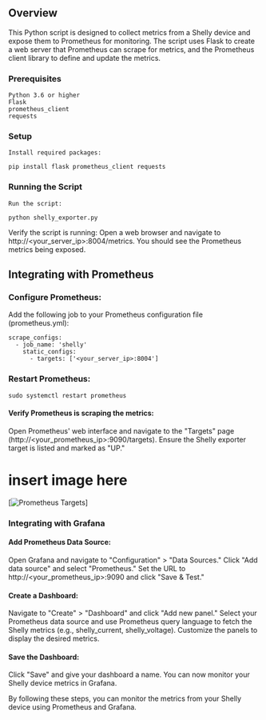 ## Overview

This Python script is designed to collect metrics from a Shelly device and expose them to Prometheus for monitoring. The script uses Flask to create a web server that Prometheus can scrape for metrics, and the Prometheus client library to define and update the metrics.

### Prerequisites

    Python 3.6 or higher
    Flask
    prometheus_client
    requests

### Setup

    Install required packages:

    
```pip install flask prometheus_client requests```

### Running the Script

    Run the script:

```python shelly_exporter.py```

Verify the script is running:
Open a web browser and navigate to http://<your_server_ip>:8004/metrics. You should see the Prometheus metrics being exposed.


## Integrating with Prometheus

### Configure Prometheus:
Add the following job to your Prometheus configuration file (prometheus.yml):
```
scrape_configs:
  - job_name: 'shelly'
    static_configs:
      - targets: ['<your_server_ip>:8004']
```
### Restart Prometheus:

```sudo systemctl restart prometheus```

#### Verify Prometheus is scraping the metrics:
Open Prometheus' web interface and navigate to the "Targets" page (http://<your_prometheus_ip>:9090/targets). 
Ensure the Shelly exporter target is listed and marked as "UP."

# insert image here
[![Prometheus Targets](pics/prom.png)]


### Integrating with Grafana

#### Add Prometheus Data Source:
Open Grafana and navigate to "Configuration" > "Data Sources."
Click "Add data source" and select "Prometheus."
Set the URL to http://<your_prometheus_ip>:9090 and click "Save & Test."

#### Create a Dashboard:
Navigate to "Create" > "Dashboard" and click "Add new panel."
Select your Prometheus data source and use Prometheus query language to fetch the Shelly metrics (e.g., shelly_current, shelly_voltage).
Customize the panels to display the desired metrics.

#### Save the Dashboard:
Click "Save" and give your dashboard a name.
You can now monitor your Shelly device metrics in Grafana.

By following these steps, you can monitor the metrics from your Shelly device using Prometheus and Grafana.




